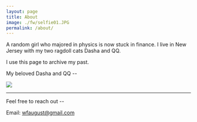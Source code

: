```yaml
---
layout: page
title: About
image: ./fw/selfie01.JPG
permalink: /about/
---
```


A random girl who majored in physics is now stuck in finance. I live in New Jersey with my two ragdoll cats Dasha and QQ.

I use this page to archive my past.

My beloved Dasha and QQ --

![]({{site.baseurl}}/img/cat1.jpg)


****
Feel free to reach out --

Email: wfaugust@gmail.com               




